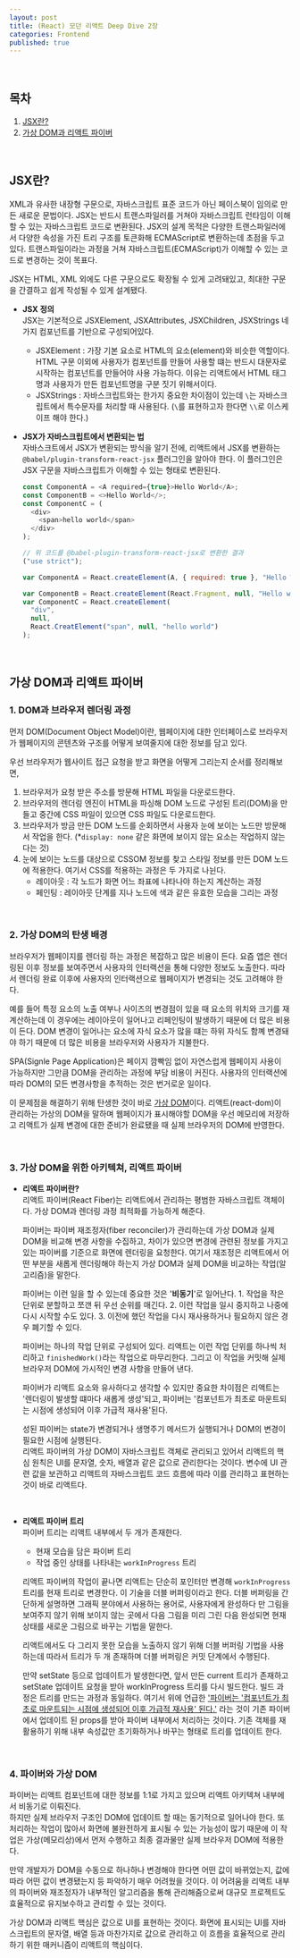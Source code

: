 ```yaml
---
layout: post
title: (React) 모던 리액트 Deep Dive 2장
categories: Frontend
published: true
---
```


<br>

## 목차

1. [JSX란?](#JSX란?)
2. [가상 DOM과 리액트 파이버](#가상-DOM과-리액트-파이버)

<br>

## JSX란?

XML과 유사한 내장형 구문으로, 자바스크립트 표준 코드가 아닌 페이스북이 임의로 만든 새로운 문법이다. JSX는 반드시 트랜스파일러를 거쳐야 자바스크립트 런타임이 이해할 수 있는 자바스크립트 코드로 변환된다. JSX의 설계 목적은 다양한 트랜스파일러에서 다양한 속성을 가진 트리 구조를 토큰화해 ECMAScript로 변환하는데 초점을 두고 있다. 트랜스파일이라는 과정을 거쳐 자바스크립트(ECMAScript)가 이해할 수 있는 코드로 변경하는 것이 목표다.

JSX는 HTML, XML 외에도 다른 구문으로도 확장될 수 있게 고려돼있고, 최대한 구문을 간결하고 쉽게 작성될 수 있게 설계됐다.

- **JSX 정의** <br>
  JSX는 기본적으로 JSXElement, JSXAttributes, JSXChildren, JSXStrings 네 가지 컴포넌트를 기반으로 구성되어있다.

  - JSXElement : 가장 기본 요소로 HTML의 요소(element)와 비슷한 역할이다. HTML 구문 이외에 사용자가 컴포넌트를 만들어 사용할 떄는 반드시 대문자로 시작하는 컴포넌트를 만들어야 사용 가능하다. 이유는 리액트에서 HTML 태그명과 사용자가 만든 컴포넌트명을 구분 짓기 위해서이다.
  - JSXStrings : 자바스크립트와는 한가지 중요한 차이점이 있는데 `\`는 자바스크립트에서 특수문자를 처리할 때 사용된다. (`\`를 표현하고자 한다면 `\\`로 이스케이프 해야 한다.)

- **JSX가 자바스크립트에서 변환되는 법** <br>
  자바스크트에서 JSX가 변환되는 방식을 알기 전에, 리액트에서 JSX를 변환하는 `@babel/plugin-transform-react-jsx` 플러그인을 알아야 한다. 이 플러그인은 JSX 구문을 자바스크립트가 이해할 수 있는 형태로 변환된다.

  ```javascript
  const ComponentA = <A required={true}>Hello World</A>;
  const ComponentB = <>Hello World</>;
  const ComponentC = (
    <div>
      <span>hello world</span>
    </div>
  );

  // 위 코드를 @babel-plugin-transform-react-jsx로 변환한 결과
  ("use strict");

  var ComponentA = React.createElement(A, { required: true }, "Hello World");

  var ComponentB = React.createElement(React.Fragment, null, "Hello world");
  var ComponentC = React.createElement(
    "div",
    null,
    React.CreatElement("span", null, "hello world")
  );
  ```

<br>

## 가상 DOM과 리액트 파이버

### 1. DOM과 브라우저 렌더링 과정

먼저 DOM(Document Object Model)이란, 웹페이지에 대한 인터페이스로 브라우저가 웹페이지의 콘텐츠와 구조를 어떻게 보여줄지에 대한 정보를 담고 있다.

우선 브라우저가 웹사이트 접근 요청을 받고 화면을 어떻게 그리는지 순서를 정리해보면,

1. 브라우저가 요청 받은 주소를 방문해 HTML 파일을 다운로드한다.
2. 브라우저의 렌더링 엔진이 HTML을 파싱해 DOM 노드로 구성된 트리(DOM)을 만들고 중간에 CSS 파일이 있으면 CSS 파일도 다운로드한다.
3. 브라우저가 방금 만든 DOM 노드를 순회하면서 사용자 눈에 보이는 노드만 방문해서 작업을 한다. (\*`display: none` 같은 화면에 보이지 않는 요소는 작업하지 않는다는 것)
4. 눈에 보이는 노드를 대상으로 CSSOM 정보를 찾고 스타일 정보를 만든 DOM 노드에 적용한다. 여기서 CSS를 적용하는 과정은 두 가지로 나뉜다.
   - 레이아웃 : 각 노드가 화면 어느 좌표에 나타나야 하는지 계산하는 과정
   - 페인팅 : 레이아웃 단계를 지나 노드에 색과 같은 유효한 모습을 그리는 과정

<br>

### 2. 가상 DOM의 탄생 배경

브라우저가 웹페이지를 렌더링 하는 과정은 복잡하고 많은 비용이 든다. 요즘 앱은 렌더링된 이후 정보를 보여주면서 사용자의 인터랙션을 통해 다양한 정보도 노출한다. 따라서 렌더링 완료 이후에 사용자의 인터랙션으로 웹페이지가 변경되는 것도 고려해야 한다.

예를 들어 특정 요소의 노출 여부나 사이즈의 변경점이 있을 때 요소의 위치와 크기를 재계산하는데 이 경우에는 레이아웃이 일어나고 리페인팅이 발생하기 때문에 더 많은 비용이 든다. DOM 변경이 일어나는 요소에 자식 요소가 많을 떄는 하위 자식도 함꼐 변경돼야 하기 때문에 더 많은 비용을 브라우저와 사용자가 지불한다.

SPA(Signle Page Application)은 페이지 깜빡임 없이 자연스럽게 웹페이지 사용이 가능하지만 그만큼 DOM을 관리하는 과정에 부담 비용이 커진다. 사용자의 인터랙션에 따라 DOM의 모든 변경사항을 추적하는 것은 번거로운 일이다.

이 문제점을 해결하기 위해 탄생한 것이 바로 <u>가상 DOM</u>이다. 리액트(react-dom)이 관리하는 가상의 DOM을 말하며 웹페이지가 표시해야할 DOM을 우선 메모리에 저장하고 리액트가 실제 변경에 대한 준비가 완료됐을 때 실제 브라우저의 DOM에 반영한다.

<br>

### 3. 가상 DOM을 위한 아키텍쳐, 리액트 파이버

- **리액트 파이버란?** <br>
  리액트 파이버(React Fiber)는 리액트에서 관리하는 평범한 자바스크립트 객체이다. 가상 DOM과 렌더링 과정 최적화를 가능하게 해준다.

  파이버는 파이버 재조정자(fiber reconciler)가 관리하는데 가상 DOM과 실제 DOM을 비교해 변경 사항을 수집하고, 차이가 있으면 변경에 관련된 정보를 가지고 있는 파이버를 기준으로 화면에 렌더링을 요청한다. 여기서 재조정은 리액트에서 어떤 부분을 새롭게 렌더링해야 하는지 가상 DOM과 실제 DOM을 비교하는 작업(알고리즘)을 말한다.

  파이버는 이런 일을 할 수 있는데 중요한 것은 '**비동기**'로 일어난다. 1. 작업을 작은 단위로 분할하고 쪼갠 뒤 우선 순위를 매긴다. 2. 이런 작업을 일시 중지하고 나중에 다시 시작할 수도 있다. 3. 이전에 했던 작업을 다시 재사용하거나 필요하지 않은 경우 폐기할 수 있다.

  파이버는 하나의 작업 단위로 구성되어 있다. 리액트는 이런 작업 단위를 하나씩 처리하고 `finishedWork()`라는 작업으로 마무리한다. 그리고 이 작업을 커밋해 실제 브라우저 DOM에 가시적인 변경 사항을 만들어 낸다.

  파이버가 리액트 요소와 유사하다고 생각할 수 있지만 중요한 차이점은 리액트는 '렌더링이 발생할 떄마다 새롭게 생성'되고, 파이버는 '컴포넌트가 최초로 마운트되는 시점에 생성되어 이후 가급적 재사용'된다.

  성된 파이버는 state가 변경되거나 생명주기 메서드가 실행되거나 DOM의 변경이 필요한 시점에 실행된다. <br>
  리액트 파이버의 가상 DOM이 자바스크립트 객체로 관리되고 있어서 리액트의 핵심 원칙은 UI를 문자열, 숫자, 배열과 같은 값으로 관리한다는 것이다. 변수에 UI 관련 값을 보관하고 리액트의 자바스크립트 코드 흐름에 따라 이를 관리하고 표현하는 것이 바로 리액트다.

<br>

- **리액트 파이버 트리** <br>
  파이버 트리는 리액트 내부에서 두 개가 존재한다.

  - 현재 모습을 담은 파이버 트리
  - 작업 중인 상태를 나타내는 `workInProgress` 트리

  리액트 파이버의 작업이 끝나면 리액트는 단순히 포인터만 변경해 `workInProgress` 트리를 현재 트리로 변경한다. 이 기술을 더블 버퍼링이라고 한다. 더블 버퍼링을 간단하게 설명하면 그래픽 분야에서 사용하는 용어로, 사용자에게 완성하다 만 그림을 보여주지 않기 위해 보이지 않는 곳에서 다음 그림을 미리 그린 다음 완성되면 현재 상태를 새로운 그림으로 바꾸는 기법을 말한다.

  리액트에서도 다 그리지 못한 모습을 노출하지 않기 위해 더블 버퍼링 기법을 사용하는데 따라서 트리가 두 개 존재하며 더블 버퍼링은 커밋 단계에서 수행된다.

  만약 setState 등으로 업데이트가 발생한다면, 앞서 만든 current 트리가 존재하고 setState 업데이트 요청을 받아 workInProgress 트리를 다시 빌드한다. 빌드 과정은 트리를 만드는 과정과 동일하다. 여기서 위에 언급한 <u>'파이버는 '컴포넌트가 최초로 마운트되는 시점에 생성되어 이후 가급적 재사용' 된다.'</u> 라는 것이 기존 파이버에서 업데이트 된 props를 받아 파이버 내부에서 처리하는 것이다. 기존 객체를 재활용하기 위해 내부 속성값만 초기화하거나 바꾸는 형태로 트리를 업데이트 한다.

<br>

### 4. 파이버와 가상 DOM

파이버는 리액트 컴포넌트에 대한 정보를 1:1로 가지고 있으며 리액트 아키텍쳐 내부에서 비동기로 이뤄진다. <br>
하지만 실제 브라우저 구조인 DOM에 업데이트 할 때는 동기적으로 일어나야 한다. 또 처리하는 작업이 많아서 화면에 불완전하게 표시될 수 있는 가능성이 많기 때문에 이 작업은 가상(메모리상)에서 먼저 수행하고 최종 결과물만 실제 브라우저 DOM에 적용한다.

만약 개발자가 DOM을 수동으로 하나하나 변경해야 한다면 어떤 값이 바뀌었는지, 값에 따라 어떤 값이 변경됐는지 등 파악하기 매우 어려웠을 것이다. 이 어려움을 리액트 내부의 파이버와 재조정자가 내부적인 알고리즘을 통해 관리해줌으로써 대규모 프로젝트도 효율적으로 유지보수하고 관리할 수 있는 것이다.

가상 DOM과 리액트 핵심은 값으로 UI를 표현하는 것이다. 화면에 표시되는 UI를 자바스크립트의 문자열, 배열 등과 마찬가지로 값으로 관리하고 이 흐름을 효율적으로 관리하기 위한 매커니즘이 리액트의 핵심이다.
